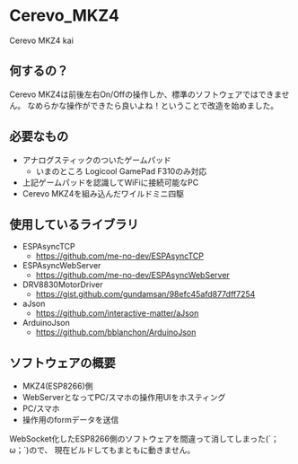 # Cerevo_MKZ4
Cerevo MKZ4 kai


## 何するの？

Cerevo MKZ4は前後左右On/Offの操作しか、標準のソフトウェアではできません。
なめらかな操作ができたら良いよね！ということで改造を始めました。

## 必要なもの

- アナログスティックのついたゲームパッド
  - いまのところ Logicool GamePad F310のみ対応
- 上記ゲームパッドを認識してWiFiに接続可能なPC
- Cerevo MKZ4を組み込んだワイルドミニ四駆

## 使用しているライブラリ

- ESPAsyncTCP
  - https://github.com/me-no-dev/ESPAsyncTCP
- ESPAsyncWebServer
  - https://github.com/me-no-dev/ESPAsyncWebServer
- DRV8830MotorDriver
  - https://gist.github.com/gundamsan/98efc45afd877dff7254
- aJson
  - https://github.com/interactive-matter/aJson
- ArduinoJson
  - https://github.com/bblanchon/ArduinoJson

## ソフトウェアの概要

- MKZ4(ESP8266)側
 - WebServerとなってPC/スマホの操作用UIをホスティング
- PC/スマホ
 - 操作用のformデータを送信

 WebSocket化したESP8266側のソフトウェアを間違って消してしまった(´；ω；`)ので、
 現在ビルドしてもまともに動きません。
